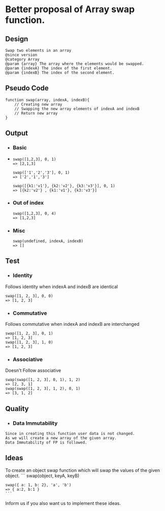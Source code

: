 # Better proposal of Array swap function.

## Design
```
Swap two elements in an array
@since version
@category Array
@param {array} The array where the elements would be swapped.
@param {indexA} The index of the first element.
@param {indexB} The index of the second element.
```

## Pseudo Code
    
    function swap(array, indexA, indexB){
        // Creating new array
        // Swapping the new array elements of indexA and indexB
        // Return new array
    }

## Output

  + ### Basic
  + 
    ```
    swap([1,2,3], 0, 1)
    => [2,1,3]

    swap(['1','2','3'], 0, 1)
    => ['2','1','3']

    swap([{k1:'v1'}, {k2:'v2'}, {k3:'v3'}], 0, 1)
    => [{k2:'v2'} , {k1:'v1'}, {k3:'v3'}]
    ```

  + ### Out of index

    ```
    swap([1,2,3], 0, 4)
    => [1,2,3]
    ```
  + ### Misc
    ```
    swap(undefined, indexA, indexB)
    => []
    ```

## Test

  + ### Identity
    
  Follows identity when indexA and indexB are identical
  ```
  swap([1, 2, 3], 0, 0)
  => [1, 2, 3]
  ```

  + ### Commutative
    
  Follows commutative when indexA and indexB are interchanged
  ```
  swap([1, 2, 3], 0, 1)
  => [1, 2, 3]
  swap([1, 2, 3], 1, 0)
  => [1, 2, 3]
  ```

  + ### Associative
      
  Doesn't Follow associative 
  ``` 
  swap(swap([1, 2, 3], 0, 1), 1, 2) 
  => [2, 3, 1]
  swap(swap([1, 2, 3], 1, 2), 0, 1)
  => [3, 1, 2]
  ```

## Quality
  + ### Data Immutability
  ```
  Since in creating this function user data is not changed.
  As we will create a new array of the given array.
  Data Immutability of FP is followed.
  ```

## Ideas
To create an object swap function which will swap the values of the given object.
    ```
    swap(object, keyA, keyB)

    swap({ a: 1, b: 2}, 'a', 'b')
    => { a:2, b:1 }
    ```
Inform us if you also want us to implement these ideas.
